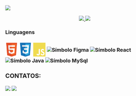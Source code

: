 <img  align="center" src="https://readme-typing-svg.herokuapp.com?font=Poppins&size=25&duration=5030&color=8E28FF&lines=Seja+Bem-vinde+ao++meu+perfil"> 



	
<div align="center">
 <br>
 <!--Informações do perfil--> <!--Linguagem de programação que utiliza-->
  <a href="https://github.com/Arthcode08">
  <img height="" src="https://github-readme-stats.vercel.app/api?username=MaxHenriique&custom_title=Arthur%20Ferrari%20&text_color=C9D1D9&title_color=00F0FF&show_icons=true&icon_color=495059&bg_color=121221&include_all_commits=true&count_private=true&locale=pt-br&border_color=242424&line_height=33.9"/>
  </a>
  <a href="https://github.com/Arthcode08">
   <img height="" src="https://github-readme-stats.vercel.app/api/top-langs/?username=Arthcode08&custom_title=Linguagens%20mais%20utilizadas&text_color=C9D1D9&title_color=00F0FF&bg_color=121221&langs_count=5&border_color=242424&card_width=300"/>
  </a>  
 </div>
<h3> Linguagens <h3>
 <img align="center" alt="Símbolo HTML" height="45" width="40" src="https://raw.githubusercontent.com/devicons/devicon/master/icons/html5/html5-original.svg">
 <img align="center" alt="Símbolo CSS" height="45" width="40" src="https://raw.githubusercontent.com/devicons/devicon/master/icons/css3/css3-original.svg">
 <img align="center" alt="Símbolo JavaScript" height="45" width="40" src="https://raw.githubusercontent.com/devicons/devicon/master/icons/javascript/javascript-plain.svg">
 <img align="center" alt="Símbolo Figma" height="45" width="40" src="https://cdn.jsdelivr.net/gh/devicons/devicon/icons/bootstrap/bootstrap-original.svg" />
 <img align="center" alt="Símbolo React" height="45" width="40" src="https://cdn.jsdelivr.net/gh/devicons/devicon/icons/react/react-original-wordmark.svg" />
 <img align="center" alt="Símbolo Java" height="45" width="40" src="https://cdn.jsdelivr.net/gh/devicons/devicon/icons/java/java-original-wordmark.svg" />
  <img align="center" alt="Símbolo MySql" height="45" width="40" src="https://cdn.jsdelivr.net/gh/devicons/devicon/icons/mysql/mysql-original-wordmark.svg" />
     
 

<div>
  <h3>CONTATOS:</h3>
  <!-- https://dev.to/envoy_/150-badges-for-github-pnk -->
  <!-- https://shields.io/ -->
  <a href = "mailto:arthurferrari167@gmail.com"><img src="https://img.shields.io/badge/-Gmail-%23333?style=for-the-badge&logo=gmail&logoColor=white" target="_blank"></a>
  <a href="https://www.linkedin.com/in/arthur-ferrari/" target="_blank"><img src="https://img.shields.io/badge/-LinkedIn-%230077B5?style=for-the-badge&logo=linkedin&logoColor=white" target="_blank"></a> 
 
</div>
 

